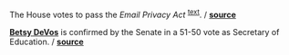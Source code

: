 The House votes to pass the _Email Privacy Act_
<sup>[text](https://www.congress.gov/bill/114th-congress/house-bill/699?q=%7B%22search%22%3A%5B%22warrant+email%22%5D%7D&r=2)</sup>.
/ **[source](http://www.reuters.com/article/us-usa-congress-emails-idUSKBN15L2N3)**

**[Betsy DeVos](https://en.wikipedia.org/wiki/Betsy_DeVos)** is confirmed by the
Senate in a 51-50 vote as Secretary of Education.
/ **[source](https://www.senate.gov/legislative/LIS/roll_call_lists/roll_call_vote_cfm.cfm?congress=115&session=1&vote=00054)**
